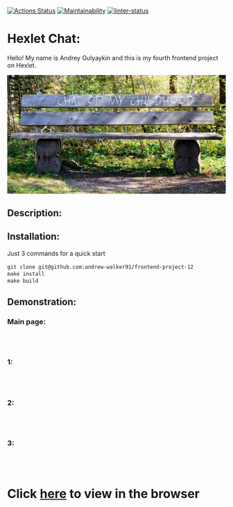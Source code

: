 [![Actions Status](https://github.com/andrew-walker91/frontend-project-12/workflows/hexlet-check/badge.svg)](https://github.com/andrew-walker91/frontend-project-12/actions) [![Maintainability](https://api.codeclimate.com/v1/badges/69b6c4deaf8115f6f7e2/maintainability)](https://codeclimate.com/github/andrew-walker91/frontend-project-12/maintainability) [![linter-status](https://github.com/andrew-walker91/frontend-project-12/actions/workflows/linter-check.yml/badge.svg)](https://github.com/andrew-walker91/frontend-project-12/actions/workflows/linter-check.yml)

# Hexlet Chat:

Hello! My name is Andrey Gulyaykin and this is my fourth frontend project on Hexlet.

![meme](frontend/src/assets/meme.jpg)

## Description:

## Installation:

Just 3 commands for a quick start

```
git clone git@github.com:andrew-walker91/frontend-project-12
make install
make build
```

## Demonstration:  
### Main page:
\
![]()

### 1:
\
![]()

### 2:
\
![]()

### 3:
\
![]()

# Click [here](https://chat-hexlet.up.railway.app/) to view in the browser
